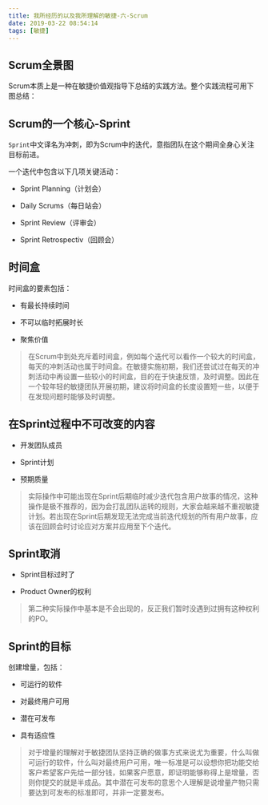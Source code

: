 ```yaml
---
title: 我所经历的以及我所理解的敏捷-六-Scrum
date: 2019-03-22 08:54:14
tags: [敏捷]
---
```


## Scrum全景图

Scrum本质上是一种在敏捷价值观指导下总结的实践方法。整个实践流程可用下图总结：

## Scrum的一个核心-Sprint

`Sprint`中文译名为冲刺，即为Scrum中的迭代，意指团队在这个期间全身心关注目标前进。

一个迭代中包含以下几项关键活动：
<!-- more -->
- Sprint Planning（计划会）

- Daily Scrums（每日站会）

- Sprint Review（评审会）

- Sprint Retrospectiv（回顾会）

## 时间盒

时间盒的要素包括：

- 有最长持续时间

- 不可以临时拓展时长

- 聚焦价值

> 在Scrum中到处充斥着时间盒，例如每个迭代可以看作一个较大的时间盒，每天的冲刺活动也属于时间盒。在敏捷实施初期，我们还尝试过在每天的冲刺活动中再设置一些较小的时间盒，目的在于快速反馈，及时调整。因此在一个较年轻的敏捷团队开展初期，建议将时间盒的长度设置短一些，以便于在发现问题时能够及时调整。

## 在Sprint过程中不可改变的内容

- 开发团队成员

- Sprint计划

- 预期质量

> 实际操作中可能出现在Sprint后期临时减少迭代包含用户故事的情况，这种操作是极不推荐的，因为会打乱团队运转的规则，大家会越来越不重视敏捷计划。若出现在Sprint后期发现无法完成当前迭代规划的所有用户故事，应该在回顾会时讨论应对方案并应用至下个迭代。

## Sprint取消

- Sprint目标过时了

- Product Owner的权利

> 第二种实际操作中基本是不会出现的，反正我们暂时没遇到过拥有这种权利的PO。

## Sprint的目标

创建增量，包括：

- 可运行的软件

- 对最终用户可用

- 潜在可发布

- 具有适应性

> 对于增量的理解对于敏捷团队坚持正确的做事方式来说尤为重要，什么叫做可运行的软件，什么叫对最终用户可用，唯一标准是可以设想你把功能交给客户希望客户先给一部分钱，如果客户愿意，即证明能够称得上是增量，否则你提交的就是半成品。其中潜在可发布的意思个人理解是说增量产物只需要达到可发布的标准即可，并非一定要发布。